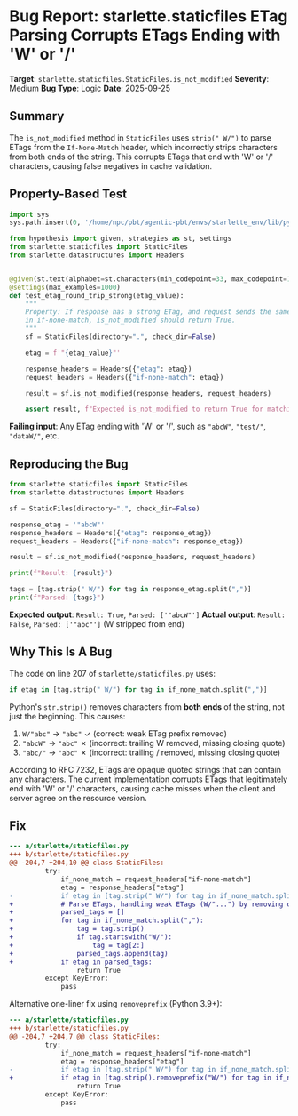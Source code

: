 # Bug Report: starlette.staticfiles ETag Parsing Corrupts ETags Ending with 'W' or '/'

**Target**: `starlette.staticfiles.StaticFiles.is_not_modified`
**Severity**: Medium
**Bug Type**: Logic
**Date**: 2025-09-25

## Summary

The `is_not_modified` method in `StaticFiles` uses `strip(" W/")` to parse ETags from the `If-None-Match` header, which incorrectly strips characters from both ends of the string. This corrupts ETags that end with 'W' or '/' characters, causing false negatives in cache validation.

## Property-Based Test

```python
import sys
sys.path.insert(0, '/home/npc/pbt/agentic-pbt/envs/starlette_env/lib/python3.13/site-packages')

from hypothesis import given, strategies as st, settings
from starlette.staticfiles import StaticFiles
from starlette.datastructures import Headers


@given(st.text(alphabet=st.characters(min_codepoint=33, max_codepoint=126, blacklist_characters='"'), min_size=1))
@settings(max_examples=1000)
def test_etag_round_trip_strong(etag_value):
    """
    Property: If response has a strong ETag, and request sends the same ETag
    in if-none-match, is_not_modified should return True.
    """
    sf = StaticFiles(directory=".", check_dir=False)

    etag = f'"{etag_value}"'

    response_headers = Headers({"etag": etag})
    request_headers = Headers({"if-none-match": etag})

    result = sf.is_not_modified(response_headers, request_headers)

    assert result, f"Expected is_not_modified to return True for matching ETag {etag}, but got False"
```

**Failing input**: Any ETag ending with 'W' or '/', such as `"abcW"`, `"test/"`, `"dataW/"`, etc.

## Reproducing the Bug

```python
from starlette.staticfiles import StaticFiles
from starlette.datastructures import Headers

sf = StaticFiles(directory=".", check_dir=False)

response_etag = '"abcW"'
response_headers = Headers({"etag": response_etag})
request_headers = Headers({"if-none-match": response_etag})

result = sf.is_not_modified(response_headers, request_headers)

print(f"Result: {result}")

tags = [tag.strip(" W/") for tag in response_etag.split(",")]
print(f"Parsed: {tags}")
```

**Expected output**: `Result: True`, `Parsed: ['"abcW"']`
**Actual output**: `Result: False`, `Parsed: ['"abc"']` (W stripped from end)

## Why This Is A Bug

The code on line 207 of `starlette/staticfiles.py` uses:

```python
if etag in [tag.strip(" W/") for tag in if_none_match.split(",")]
```

Python's `str.strip()` removes characters from **both ends** of the string, not just the beginning. This causes:

1. `W/"abc"` → `"abc"` ✓ (correct: weak ETag prefix removed)
2. `"abcW"` → `"abc"` ✗ (incorrect: trailing W removed, missing closing quote)
3. `"abc/"` → `"abc"` ✗ (incorrect: trailing / removed, missing closing quote)

According to RFC 7232, ETags are opaque quoted strings that can contain any characters. The current implementation corrupts ETags that legitimately end with 'W' or '/' characters, causing cache misses when the client and server agree on the resource version.

## Fix

```diff
--- a/starlette/staticfiles.py
+++ b/starlette/staticfiles.py
@@ -204,7 +204,10 @@ class StaticFiles:
         try:
             if_none_match = request_headers["if-none-match"]
             etag = response_headers["etag"]
-            if etag in [tag.strip(" W/") for tag in if_none_match.split(",")]:
+            # Parse ETags, handling weak ETags (W/"...") by removing only the W/ prefix
+            parsed_tags = []
+            for tag in if_none_match.split(","):
+                tag = tag.strip()
+                if tag.startswith("W/"):
+                    tag = tag[2:]
+                parsed_tags.append(tag)
+            if etag in parsed_tags:
                 return True
         except KeyError:
             pass
```

Alternative one-liner fix using `removeprefix` (Python 3.9+):

```diff
--- a/starlette/staticfiles.py
+++ b/starlette/staticfiles.py
@@ -204,7 +204,7 @@ class StaticFiles:
         try:
             if_none_match = request_headers["if-none-match"]
             etag = response_headers["etag"]
-            if etag in [tag.strip(" W/") for tag in if_none_match.split(",")]:
+            if etag in [tag.strip().removeprefix("W/") for tag in if_none_match.split(",")]:
                 return True
         except KeyError:
             pass
```